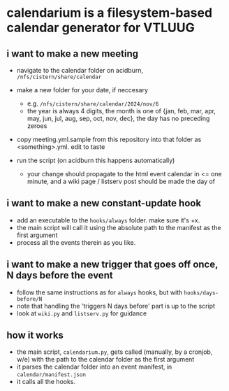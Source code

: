 # calendarium is a filesystem-based calendar generator for VTLUUG

## i want to make a new meeting

* navigate to the calendar folder on acidburn, `/nfs/cistern/share/calendar`

* make a new folder for your date, if neccesary
  * e.g. `/nfs/cistern/share/calendar/2024/nov/6`
  * the year is always 4 digits, the month is one of {jan, feb, mar, apr, may, jun, jul, aug, sep, oct, nov, dec}, the day has no preceding zeroes

* copy meeting.yml.sample from this repository into that folder as \<something>.yml. edit to taste

* run the script (on acidburn this happens automatically)
  * your change should propagate to the html event calendar in <= one minute, and a wiki page / listserv post should be made the day of

## i want to make a new constant-update hook
* add an executable to the `hooks/always` folder. make sure it's +x.
* the main script will call it using the absolute path to the manifest as the first argument
* process all the events therein as you like.

## i want to make a new trigger that goes off once, N days before the event
* follow the same instructions as for `always` hooks, but with `hooks/days-before/N`
* note that handling the 'triggers N days before' part is up to the script
* look at `wiki.py` and `listserv.py` for guidance

## how it works
* the main script, `calendarium.py`, gets called (manually, by a cronjob, w/e) with the path to the calendar folder as the first argument
* it parses the calendar folder into an event manifest, in `calendar/manifest.json`
* it calls all the hooks.
